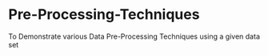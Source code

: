 # Pre-Processing-Techniques
To Demonstrate various Data Pre-Processing Techniques using a given data set
